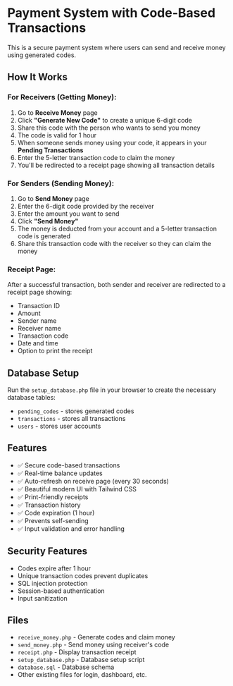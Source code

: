 # Payment System with Code-Based Transactions

This is a secure payment system where users can send and receive money using generated codes.

## How It Works

### For Receivers (Getting Money):
1. Go to **Receive Money** page
2. Click **"Generate New Code"** to create a unique 6-digit code
3. Share this code with the person who wants to send you money
4. The code is valid for 1 hour
5. When someone sends money using your code, it appears in your **Pending Transactions**
6. Enter the 5-letter transaction code to claim the money
7. You'll be redirected to a receipt page showing all transaction details

### For Senders (Sending Money):
1. Go to **Send Money** page
2. Enter the 6-digit code provided by the receiver
3. Enter the amount you want to send
4. Click **"Send Money"**
5. The money is deducted from your account and a 5-letter transaction code is generated
6. Share this transaction code with the receiver so they can claim the money

### Receipt Page:
After a successful transaction, both sender and receiver are redirected to a receipt page showing:
- Transaction ID
- Amount
- Sender name
- Receiver name
- Transaction code
- Date and time
- Option to print the receipt

## Database Setup

Run the `setup_database.php` file in your browser to create the necessary database tables:
- `pending_codes` - stores generated codes
- `transactions` - stores all transactions
- `users` - stores user accounts

## Features

- ✅ Secure code-based transactions
- ✅ Real-time balance updates
- ✅ Auto-refresh on receive page (every 30 seconds)
- ✅ Beautiful modern UI with Tailwind CSS
- ✅ Print-friendly receipts
- ✅ Transaction history
- ✅ Code expiration (1 hour)
- ✅ Prevents self-sending
- ✅ Input validation and error handling

## Security Features

- Codes expire after 1 hour
- Unique transaction codes prevent duplicates
- SQL injection protection
- Session-based authentication
- Input sanitization

## Files

- `receive_money.php` - Generate codes and claim money
- `send_money.php` - Send money using receiver's code
- `receipt.php` - Display transaction receipt
- `setup_database.php` - Database setup script
- `database.sql` - Database schema
- Other existing files for login, dashboard, etc. 